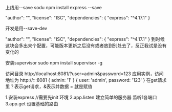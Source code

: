 上线用--save
sodu npm install express --save


  "author": "",
  "license": "ISC",
  "dependencies": {
    "express": "^4.17.1"
  }

开发是用--save-dev

  "author": "",
  "license": "ISC",
  "dependencies": {
    "express": "^4.17.1"
  }
到时候这块会多出来个配置，可能版本更新之后没有或者放到别处去了，反正我试是没有变化的

安装supervisor
sudo npm install supervisor -g

访问目录
http://localhost:8081/?user=admin&password=123
应用实例，访问地址为 http://:::8081
{ admin: '1' }
{ user: 'admin', password: '123' }
在get请求里？表示get请求，&表示并数据 = 就是赋值


1.安装express  //需要先init 环境
2.app.listen 建立简单的服务器 监听1各端口
3.app.get 设置基础的路由